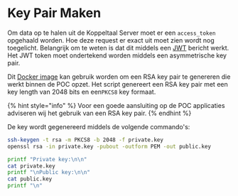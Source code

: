 # Key Pair Maken

Om data op te halen uit de Koppeltaal Server moet er een `access_token` opgehaald worden. Hoe deze request er exact uit moet zien wordt nog toegelicht. Belangrijk om te weten is dat dit middels een [JWT](https://jwt.io/) bericht werkt. Het JWT token moet ondertekend worden middels een asymmetrische key pair.&#x20;

Dit [Docker image](https://github.com/Koppeltaal/Koppeltaal-2.0-Generate-KeyPair) kan gebruik worden om een RSA key pair te genereren die werkt binnen de POC opzet. Het script genereert een RSA key pair met een key length van 2048 bits en een`PKCS8` key formaat.&#x20;

{% hint style="info" %}
Voor een goede aansluiting op de POC applicaties adviseren wij het gebruik van een RSA key pair.
{% endhint %}

De key wordt gegenereerd middels de volgende commando's:

```bash
ssh-keygen -t rsa -m PKCS8 -b 2048 -f private.key
openssl rsa -in private.key -pubout -outform PEM -out public.key

printf "Private key:\n\n"
cat private.key
printf "\nPublic key:\n\n"
cat public.key
printf "\n"
```
